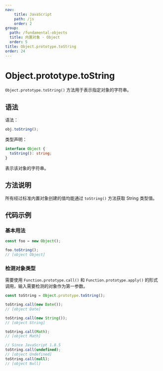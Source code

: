 ```yaml
---
nav:
    title: JavaScript
    path: /js
    order: 2
group:
  path: /fundamental-objects
  title: 内置对象 - Object
  order: 5
title: Object.prototype.toString
order: 24
---
```


# Object.prototype.toString

`Object.prototype.toString()` 方法用于表示指定对象的字符串。

## 语法

语法：

```js
obj.toString();
```

类型声明：

```ts
interface Object {
  toString(): string;
}
```

表示该对象的字符串。

## 方法说明

所有经过标准内置对象创建的值均能通过 `toString()` 方法获取 String 类型值。

## 代码示例

### 基本用法

```js
const foo = new Object();

foo.toString();
// [object Object]
```

### 检测对象类型

需要使用 `Function.prototype.call()` 和 `Function.prototype.apply()` 的形式调用，输入需要检测的对象作为第一参数。

```js
const toString = Object.prototype.toString();

toString.call(new Date());
// [object Date]

toString.call(new String());
// [object String]

toString.call(Math);
// [object Math]

// Since JavaScript 1.8.5
toString.call(undefined);
// [object Undefined]
toString.call(null);
// [object Null]
```
